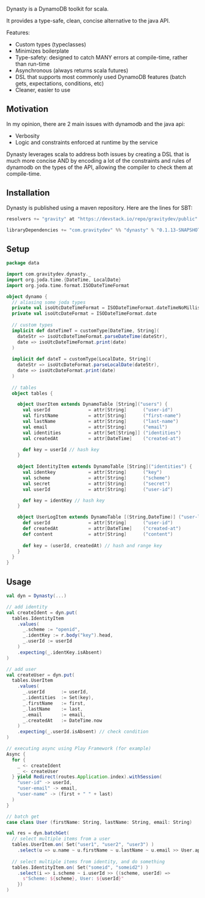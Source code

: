 Dynasty is a DynamoDB toolkit for scala.

It provides a type-safe, clean, concise alternative to the java API.

Features:
- Custom types (typeclasses)
- Minimizes boilerplate
- Type-safety: designed to catch MANY errors at compile-time, rather than run-time
- Asynchronous (always returns scala futures)
- DSL that supports most commonly used DynamoDB features (batch gets, expectations, conditions, etc)
- Cleaner, easier to use

Motivation
----------
In my opinion, there are 2 main issues with dynamodb and the java api:
- Verbosity
- Logic and constraints enforced at runtime by the service

Dynasty leverages scala to address both issues by creating a DSL that is much more concise AND by encoding
a lot of the constraints and rules of dynamodb on the types of the API, allowing the compiler to check them 
at compile-time.

Installation
------------
Dynasty is published using a maven repository. Here are the lines for SBT:

```sbt
resolvers += "gravity" at "https://devstack.io/repo/gravitydev/public"

libraryDependencies += "com.gravitydev" %% "dynasty" % "0.1.13-SNAPSHOT"
```

Setup
-----
```scala
package data

import com.gravitydev.dynasty._
import org.joda.time.{DateTime, LocalDate}
import org.joda.time.format.ISODateTimeFormat

object dynamo {
  // aliasing some joda types
  private val isoUtcDateTimeFormat = ISODateTimeFormat.dateTimeNoMillis.withZoneUTC
  private val isoUtcDateFormat = ISODateTimeFormat.date
  
  // custom types
  implicit def dateTimeT = customType[DateTime, String](
    dateStr => isoUtcDateTimeFormat.parseDateTime(dateStr),
    date => isoUtcDateTimeFormat.print(date)
  )
  
  implicit def dateT = customType[LocalDate, String](
    dateStr => isoUtcDateFormat.parseLocalDate(dateStr),
    date => isoUtcDateFormat.print(date)
  )
 
  // tables 
  object tables {

    object UserItem extends DynamoTable [String]("users") {
      val userId              = attr[String]      ("user-id")
      val firstName           = attr[String]      ("first-name")
      val lastName            = attr[String]      ("last-name")
      val email               = attr[String]      ("email")
      val identities          = attr[Set[String]] ("identities")
      val createdAt           = attr[DateTime]    ("created-at")

      def key = userId // hash key
    }
    
    object IdentityItem extends DynamoTable [String]("identities") {
      val identkey            = attr[String]      ("key")
      val scheme              = attr[String]      ("scheme")
      val secret              = attr[String]      ("secret")
      val userId              = attr[String]      ("user-id")

      def key = identKey // hash key
    }

    object UserLogItem extends DynamoTable [(String,DateTime)] ("user-logs") {
      def userId              = attr[String]      ("user-id")
      def createdAt           = attr[DateTime]    ("created-at")
      def content             = attr[String]      ("content")
  
      def key = (userId, createdAt) // hash and range key 
    }
  }
}
```

Usage
-----
```scala
val dyn = Dynasty(...)

// add identity
val createIdent = dyn.put(
  tables.IdentityItem
    .values(
      _.scheme := "openid",
      _.identKey := r.body("key").head,
      _.userId := userId
    )
    .expecting(_.identKey.isAbsent)
)

// add user
val createUser = dyn.put(
  tables.UserItem
    .values(
      _.userId      := userId,
      _.identities  := Set(key),
      _.firstName   := first,
      _.lastName    := last,
      _.email       := email,
      _.createdAt   := DateTime.now
    )
    .expecting(_.userId.isAbsent) // check condition
)

// executing async using Play Framework (for example)
Async {
  for {
    _ <- createIdent
    _ <- createUser
  } yield Redirect(routes.Application.index).withSession(
    "user-id" -> userId,
    "user-email" -> email,
    "user-name" -> (first + " " + last)
  )
}

// batch get
case class User (firstName: String, lastName: String, email: String)

val res = dyn.batchGet(
  // select multiple items from a user
  tables.UserItem.on( Set("user1", "user2", "user3") )
    .select(u => u.name ~ u.firstName ~ u.lastName ~ u.email >> User.apply), // parse a user
 
  // select multiple items from identity, and do something
  tables.IdentityItem.on( Set("someid", "someid2") )
    .select(i => i.scheme ~ i.userId >> {(scheme, userId) => 
      s"Scheme: ${scheme}, User: ${userId}"
    })
)

```
